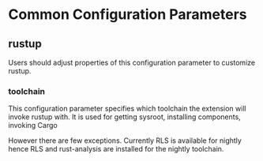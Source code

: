 # Common Configuration Parameters

## rustup

Users should adjust properties of this configuration parameter to customize rustup.

### toolchain

This configuration parameter specifies which toolchain the extension will invoke rustup with.
It is used for getting sysroot, installing components, invoking Cargo

However there are few exceptions. Currently RLS is available for nightly hence RLS and rust-analysis are installed for the nightly toolchain.
